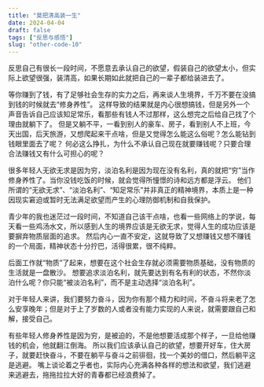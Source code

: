 ```yaml
---
title: "莫把清高装一生"
date: 2024-04-04
draft: false
tags: ["反思与感悟"]
slug: "other-code-10"
---
```


反思自己有很长一段时间，不愿意去承认自己的欲望，假装自己的欲望太小，但实际上欲望很强，装清高，如果长期如此就把自己的一辈子都给装进去了。

等你赚到了钱，有了足够社会生存的实力之后，再来谈人生境界，千万不要在没搞到钱的时候就去“修身养性”。
这样导致的结果就是内心很想搞钱，但是另外一个声音告诉自己应该知足常乐，看那些有钱人不过那样，这么想完之后给自己找了个理由就躺下了。
但是又躺不平，一看到别人的豪车、房子，看到别人不上班，今天出国，后天旅游，又想爬起来干点啥，但是又觉得怎么能这么俗呢？怎么能钻到钱眼里面去了呢？
何必这么挣扎，为什么不承认自己现在就要赚钱呢？只要合理合法赚钱又有什么可担心的呢？

很多年轻人无欲无求是因为穷，淡泊名利是因为现在没有名利，真的就把“穷”当作修身养性了。当你没钱吃饭的时候，就会觉得所憧憬的诗和远方都是浮云。
他们所谓的“无欲无求”、“淡泊名利”、“知足常乐”并非真正的精神境界，本质上是一种因现实窘迫或暂时无法满足欲望而产生的心理防御机制和自我保护。

青少年的我也迷茫过一段时间，不知道自己该干点啥，也看一些网络上的学说，每天看一些鸡汤水文，所以感到人生的境界应该是无欲无求，觉得人生的成功应该是要摒弃物质层面的追求。
然后内心一直不安定，这就导致了又想赚钱又想不赚钱的一个局面，精神状态十分拧巴，活得很累，很不纯粹。

后面工作就“物质”了起来，想要在这个社会生存就必须需要物质基础，没有物质的生活就是一盘散沙。
想要追求淡泊名利，就先要达到有名有利的状态，不然你淡泊什么呢？你只能“被淡泊名利”，而不是主动选择“淡泊名利”。

对于年轻人来讲，我们要努力奋斗，因为你有那个精力和时间，不奋斗将来老了怎么安享晚年；但是对于上了岁数的人或者没有能力实现的人来说，就需要跟自己和解，接受自己。

有些年轻人修身养性是因为穷，是被迫的，不是他想要活成那个样子，一旦给他赚钱的机会，他就翻江倒海。
所以我们应该承认自己的欲望，想要开好车，住大房子，就要赶快奋斗，不要在躺平与奋斗之前徘徊，找一个美妙的借口，然后躺平这是逃避。
嘴上谈论着之乎者也，实际内心充满各种各样的想法和欲望，我们逃避来逃避去，拖拖拉拉大好的青春都已经浪费掉了。
